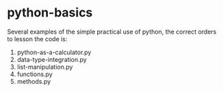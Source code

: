 # python-basics
Several examples of the simple practical use of python, the correct orders to lesson the code is:
1) python-as-a-calculator.py
2) data-type-integration.py
3) list-manipulation.py
4) functions.py
5) methods.py
